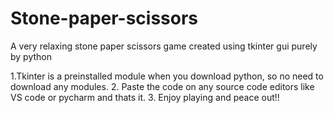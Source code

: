 # Stone-paper-scissors
A very relaxing stone paper scissors game created using tkinter gui purely by python

1.Tkinter is a preinstalled module when you download python, so no need to download any modules.
2. Paste the code on any source code editors like VS code or pycharm and thats it.
3. Enjoy playing and peace out!!
